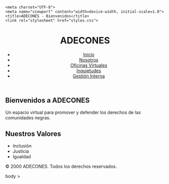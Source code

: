 
    <meta charset="UTF-8">
    <meta name="viewport" content="width=device-width, initial-scale=1.0">
    <title>ADECONES - Bienvenidos</title>
    <link rel="stylesheet" href="styles.css">
</head>
<body>
    <header>
        <h1>ADECONES</h1>
        <nav>
            <ul>
                <li><a href="index.html">Inicio</a></li>
                <li><a href="about.html">Nosotros</a></li>
                <li><a href="offices.html">Oficinas Virtuales</a></li>
                <li><a href="support.html">Inquietudes</a></li>
                <li><a href="dashboard.html">Gestión Interna</a></li>
            </ul>
        </nav>
    </header>
    <main>
        <section>
            <h2>Bienvenidos a ADECONES</h2>
            <p>Un espacio virtual para promover y defender los derechos de las comunidades negras.</p>
        </section>
        <section>
            <h2>Nuestros Valores</h2>
            <ul>
                <li>Inclusión</li>
                <li>Justicia</li>
                <li>Igualdad</li>
            </ul>
        </section>
    </main>
    <footer>
        <p>&copy; 2000 ADECONES. Todos los derechos reservados.</p>
    </footer>
</body>
</html>
body >
